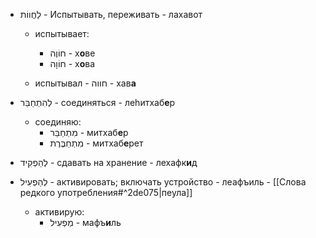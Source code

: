 - לַחֲווֹת - Испытывать, переживать - лахавот
	- испытывает: 
		- חוֹוֶה - х**о**ве
		- חוֹוָה - х**о**ва

	- испытывал - חווה - хав**а**

- לְהִתְחַבֵּר - соединяться - леhитхаб**е**р
	- соединяю:
		- מִתְחַבֵּר - митхаб**е**р
		- מִתְחַבֶּרֶת - митхаб**е**рет

- לְהַפְקִיד - сдавать на хранение - лехафк**и**д
- לְהַפְעִיל - активировать; включать устройство - леафъиль - [[Слова редкого употребления#^2de075|пеула]]
	- активирую: 
		- מַפְעִיל - мафъ**и**ль